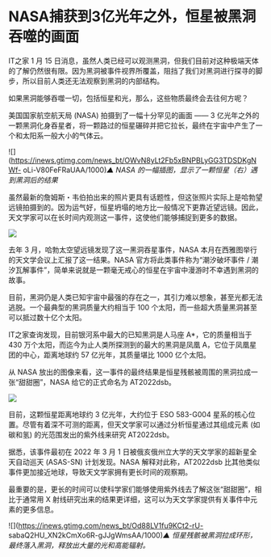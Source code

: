 # NASA捕获到3亿光年之外，恒星被黑洞吞噬的画面

IT之家 1 月 15
日消息，虽然人类已经可以观测黑洞，但我们目前对这种极端天体的了解仍然很有限。因为黑洞被事件视界所覆盖，阻挡了我们对黑洞进行探寻的脚步，所以目前人类还无法观察到黑洞的内部结构。

如果黑洞能够吞噬一切，包括恒星和光，那么，这些物质最终会去往何方呢？

美国国家航空航天局 (NASA) 拍摄到了一幅十分罕见的画面 —— 3
亿光年之外的一颗黑洞化身吞星者，将一颗路过的恒星碾碎并把它拉长，最终在宇宙中产生了一个和太阳系一般大小的气体云。

![](https://inews.gtimg.com/news_bt/OWvN8yLt2Fb5xBNPBLyGG3TDSDKgNWf-
oLi-V80FeFRaUAA/1000)_▲ NASA 的一幅插图，显示了一颗恒星（右）遇到黑洞后的结果_

虽然最新的詹姆斯・韦伯拍出来的照片更具有话题性，但这张照片实际上是哈勃望远镜拍摄到的。因为运气好，恒星坍塌的地方比一般情况下更靠近望远镜。因此，天文学家可以在长时间内观测这一事件，这使他们能够捕捉到更多的数据。

![](https://inews.gtimg.com/news_bt/OIulyM7APLjOF22IQ_pEZlqIp1-awW8vyY_KhNeYcNbQIAA/1000)

去年 3 月，哈勃太空望远镜发现了这一黑洞吞星事件，NASA 本月在西雅图举行的天文学会议上汇报了这一结果。NASA 官方将此类事件称为“潮汐破坏事件 /
潮汐瓦解事件”，简单来说就是一颗毫无戒心的恒星在宇宙中漫游时不幸遇到黑洞的故事。

目前，黑洞仍是人类已知宇宙中最强的存在之一，其引力难以想象，甚至光都无法逃脱。一个最典型的黑洞质量大约相当于 100
个太阳，而一些超大质量黑洞甚至可以抵过数十亿个太阳。

IT之家查询发现，目前银河系中最大的已知黑洞是人马座 A*，它的质量相当于 430 万个太阳，而迄今为止人类所探测到的最大的黑洞是凤凰
A，它位于凤凰星团的中心，距离地球约 57 亿光年，其质量堪比 1000 亿个太阳。

从 NASA 放出的图像来看，这一事件的最终结果是恒星残骸被周围的黑洞拉成一张“甜甜圈”，NASA 给它的正式命名为 AT2022dsb。

![](https://inews.gtimg.com/news_bt/O_o_7Q52BUQOTqaoyocz7gjaCrRPY9bu8FjfhHLDtc6pMAA/1000)

目前，这颗恒星距离地球约 3 亿光年，大约位于 ESO 583-G004 星系的核心位置。尽管有着深不可测的距离，但天文学家可以通过分析恒星通过其组成元素
(如碳和氢) 的光范围发出的紫外线来研究 AT2022dsb。

据悉，该事件最初在 2022 年 3 月 1 日被俄亥俄州立大学的天文学家的超新星全天自动巡天 (ASAS-SN) 计划发现。NASA
解释对此称，AT2022dsb 比其他类似事件更加接近地球，导致天文学家拥有更长时间的观察期。

最重要的是，更长的时间可以使科学家们能够使用紫外线去了解这张“甜甜圈”，相比于通常用 X
射线研究出来的结果更详细，这可以为天文学家提供有关事件中元素的更多信息。

![](https://inews.gtimg.com/news_bt/Od88LV1fu9KCt2-rU-
sabaQ2HU_XN2kCmXo6R-gJJgWmsAA/1000)_▲ 恒星残骸被黑洞拉成环形，最终落入黑洞，释放出大量的光和高能辐射。_

